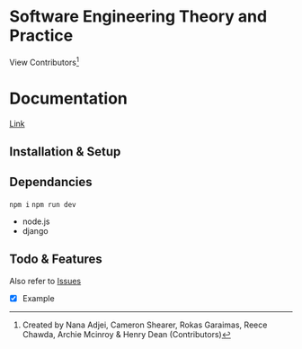 # Software Engineering Theory and Practice 

View Contributors[^1]

# Documentation

[Link](192.168.1.1)

## Installation & Setup

## Dependancies 

`npm i`
`npm run dev`

+ node.js
+ django

## Todo & Features

Also refer to [Issues](https://github.com/Sneakynarnar/first-year-quiz-game/issues)

- [x] Example

[^1]: Created by Nana Adjei, Cameron Shearer, Rokas Garaimas, Reece Chawda, Archie Mcinroy & Henry Dean (Contributors)
